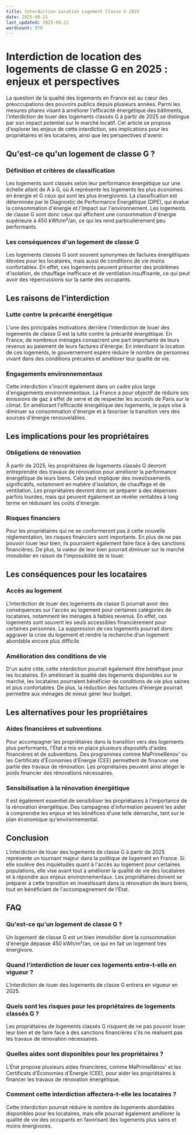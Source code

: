 ```yaml
---
title: Interdiction Location Logement Classe G 2025
date: 2025-08-21
last_updated: 2025-08-21
wordcount: 978
---
```


# Interdiction de location des logements de classe G en 2025 : enjeux et perspectives

La question de la qualité des logements en France est au cœur des préoccupations des pouvoirs publics depuis plusieurs années. Parmi les mesures phares visant à améliorer l'efficacité énergétique des bâtiments, l'interdiction de louer des logements classés G à partir de 2025 se distingue par son impact potentiel sur le marché locatif. Cet article se propose d'explorer les enjeux de cette interdiction, ses implications pour les propriétaires et les locataires, ainsi que les perspectives d'avenir.

## Qu'est-ce qu'un logement de classe G ?

### Définition et critères de classification

Les logements sont classés selon leur performance énergétique sur une échelle allant de A à G, où A représente les logements les plus économes en énergie et G ceux qui sont les plus énergivores. La classification est déterminée par le Diagnostic de Performance Énergétique (DPE), qui évalue la consommation d'énergie et l'impact sur l'environnement. Les logements de classe G sont donc ceux qui affichent une consommation d'énergie supérieure à 450 kWh/m²/an, ce qui les rend particulièrement peu performants.

### Les conséquences d'un logement de classe G

Les logements classés G sont souvent synonymes de factures énergétiques élevées pour les locataires, mais aussi de conditions de vie moins confortables. En effet, ces logements peuvent présenter des problèmes d'isolation, de chauffage inefficace et de ventilation insuffisante, ce qui peut avoir des répercussions sur la santé des occupants.

## Les raisons de l'interdiction

### Lutte contre la précarité énergétique

L'une des principales motivations derrière l'interdiction de louer des logements de classe G est la lutte contre la précarité énergétique. En France, de nombreux ménages consacrent une part importante de leurs revenus au paiement de leurs factures d'énergie. En interdisant la location de ces logements, le gouvernement espère réduire le nombre de personnes vivant dans des conditions précaires et améliorer leur qualité de vie.

### Engagements environnementaux

Cette interdiction s'inscrit également dans un cadre plus large d'engagements environnementaux. La France a pour objectif de réduire ses émissions de gaz à effet de serre et de respecter les accords de Paris sur le climat. En améliorant l'efficacité énergétique des logements, le pays vise à diminuer sa consommation d'énergie et à favoriser la transition vers des sources d'énergie renouvelables.

## Les implications pour les propriétaires

### Obligations de rénovation

À partir de 2025, les propriétaires de logements classés G devront entreprendre des travaux de rénovation pour améliorer la performance énergétique de leurs biens. Cela peut impliquer des investissements significatifs, notamment en matière d'isolation, de chauffage et de ventilation. Les propriétaires devront donc se préparer à des dépenses parfois lourdes, mais qui peuvent également se révéler rentables à long terme en réduisant les coûts d'énergie.

### Risques financiers

Pour les propriétaires qui ne se conformeront pas à cette nouvelle réglementation, les risques financiers sont importants. En plus de ne pas pouvoir louer leur bien, ils pourraient également faire face à des sanctions financières. De plus, la valeur de leur bien pourrait diminuer sur le marché immobilier en raison de l'impossibilité de le louer.

## Les conséquences pour les locataires

### Accès au logement

L'interdiction de louer des logements de classe G pourrait avoir des conséquences sur l'accès au logement pour certaines catégories de locataires, notamment les ménages à faibles revenus. En effet, ces logements sont souvent les seuls accessibles financièrement pour certaines personnes. La suppression de ces logements pourrait donc aggraver la crise du logement et rendre la recherche d'un logement abordable encore plus difficile.

### Amélioration des conditions de vie

D'un autre côté, cette interdiction pourrait également être bénéfique pour les locataires. En améliorant la qualité des logements disponibles sur le marché, les locataires pourraient bénéficier de conditions de vie plus saines et plus confortables. De plus, la réduction des factures d'énergie pourrait permettre aux ménages de mieux gérer leur budget.

## Les alternatives pour les propriétaires

### Aides financières et subventions

Pour accompagner les propriétaires dans la transition vers des logements plus performants, l'État a mis en place plusieurs dispositifs d'aides financières et de subventions. Des programmes comme MaPrimeRénov' ou les Certificats d'Économies d'Énergie (CEE) permettent de financer une partie des travaux de rénovation. Les propriétaires peuvent ainsi alléger le poids financier des rénovations nécessaires.

### Sensibilisation à la rénovation énergétique

Il est également essentiel de sensibiliser les propriétaires à l'importance de la rénovation énergétique. Des campagnes d'information peuvent les aider à comprendre les enjeux et les bénéfices d'une telle démarche, tant sur le plan économique qu'environnemental.

## Conclusion

L'interdiction de louer des logements de classe G à partir de 2025 représente un tournant majeur dans la politique de logement en France. Si elle soulève des inquiétudes quant à l'accès au logement pour certaines populations, elle vise avant tout à améliorer la qualité de vie des locataires et à répondre aux enjeux environnementaux. Les propriétaires doivent se préparer à cette transition en investissant dans la rénovation de leurs biens, tout en bénéficiant de l'accompagnement de l'État.

## FAQ

### Qu'est-ce qu'un logement de classe G ?

Un logement de classe G est un bien immobilier dont la consommation d'énergie dépasse 450 kWh/m²/an, ce qui en fait un logement très énergivore.

### Quand l'interdiction de louer ces logements entre-t-elle en vigueur ?

L'interdiction de louer des logements de classe G entrera en vigueur en 2025.

### Quels sont les risques pour les propriétaires de logements classés G ?

Les propriétaires de logements classés G risquent de ne pas pouvoir louer leur bien et de faire face à des sanctions financières s'ils ne réalisent pas les travaux de rénovation nécessaires.

### Quelles aides sont disponibles pour les propriétaires ?

L'État propose plusieurs aides financières, comme MaPrimeRénov' et les Certificats d'Économies d'Énergie (CEE), pour aider les propriétaires à financer les travaux de rénovation énergétique.

### Comment cette interdiction affectera-t-elle les locataires ?

Cette interdiction pourrait réduire le nombre de logements abordables disponibles pour les locataires, mais elle pourrait également améliorer la qualité de vie des occupants en favorisant des logements plus sains et moins énergivores.